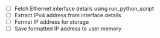 - [ ] Fetch Ethernet interface details using run_python_script
- [ ] Extract IPv4 address from interface details
- [ ] Format IP address for storage
- [ ] Save formatted IP address to user memory